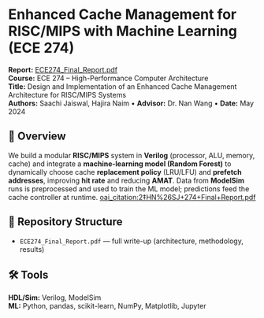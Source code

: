 # Enhanced Cache Management for RISC/MIPS with Machine Learning (ECE 274)

**Report:** [ECE274_Final_Report.pdf](./ECE274_Final_Report.pdf)  
**Course:** ECE 274 – High-Performance Computer Architecture  
**Title:** Design and Implementation of an Enhanced Cache Management Architecture for RISC/MIPS Systems  
**Authors:** Saachi Jaiswal, Hajira Naim • **Advisor:** Dr. Nan Wang • **Date:** May 2024

## 📖 Overview
We build a modular **RISC/MIPS** system in **Verilog** (processor, ALU, memory, cache) and integrate a
**machine-learning model (Random Forest)** to dynamically choose cache **replacement policy** (LRU/LFU)
and **prefetch addresses**, improving **hit rate** and reducing **AMAT**. Data from **ModelSim** runs is
preprocessed and used to train the ML model; predictions feed the cache controller at runtime.  [oai_citation:2‡HN%26SJ+274+Final+Report.pdf](file-service://file-2JmcBoofnSxLPLjEx7kUCL)

## 📂 Repository Structure
- `ECE274_Final_Report.pdf` — full write-up (architecture, methodology, results)  

## 🛠️ Tools
**HDL/Sim:** Verilog, ModelSim  
**ML:** Python, pandas, scikit-learn, NumPy, Matplotlib, Jupyter
